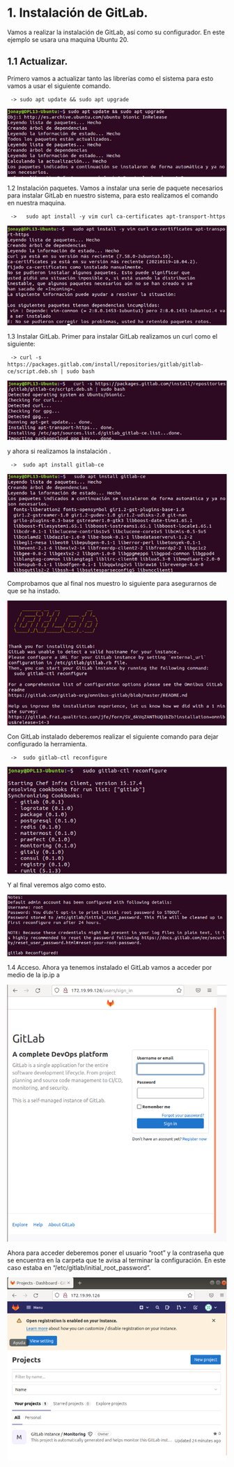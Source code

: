# 1. Instalación de GitLab.
Vamos a realizar la instalación de GitLab, así como su configurador. En este ejemplo se usara una maquina Ubuntu 20.

## 1.1 Actualizar.
Primero vamos a actualizar tanto las librerías como el sistema para esto vamos a usar el siguiente comando.
```
 -> sudo apt update && sudo apt upgrade
```

![01-update-upgrade](capturas/01-update-upgrade.png)

1.2 Instalación paquetes.
Vamos a instalar una serie de paquete necesarios para instalar GitLab en nuestro sistema, para esto realizamos el comando en nuestra maquina.
```
 ->   sudo apt install -y vim curl ca-certificates apt-transport-https
```

![02-dependiencias](capturas/02-dependiencias.png)

1.3 Instalar GitLab.
Primer para instalar GitLab realizamos un curl como el siguiente:
```
 -> curl -s https://packages.gitlab.com/install/repositories/gitlab/gitlab-ce/script.deb.sh | sudo bash
```

![03-install](capturas/03-install.png)

y ahora si realizamos la instalación .
```
 ->  sudo apt install gitlab-ce
```

![04-install-gitlab](capturas/04-install-gitlab.png)


Comprobamos que al final nos muestro lo siguiente para asegurarnos de que se ha instado.

![05-gitlab-instalado](capturas/05-gitlab-instalado.png)

Con GitLab instalado deberemos realizar el siguiente comando para dejar configurado la herramienta.
```
 ->  sudo gitlab-ctl reconfigure
```

![06-gitlab-config](capturas/06-gitlab-config.png)


Y al final veremos algo como esto.

![06-gitlab-config02](capturas/06-gitlab-config02.png)

1.4 Acceso.
Ahora ya tenemos instalado el GitLab vamos a acceder por medio de la ip.ip a

![07-comprobacion](capturas/07-comprobacion.png)


Ahora para acceder deberemos poner el usuario “root” y la contraseña que se encuentra en la carpeta que te avisa al terminar la configuración. En este caso estaba en “/etc/gitlab/initial_root_password”.

![08-acceso](capturas/08-acceso.png)